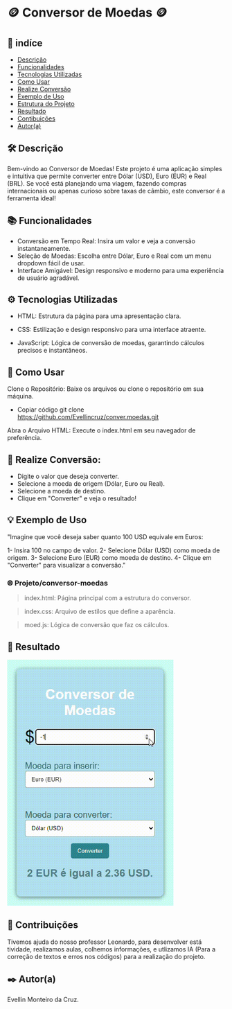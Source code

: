 # 🪙 Conversor de Moedas 🪙

## 🌟 indíce

* [Descrição](#🛠️-descrição)
* [Funcionalidades](#📚-funcionalidades)
* [Tecnologias Utilizadas](#⚙️-tecnologias-utilizadas)
* [Como Usar](#🚀-como-usar)
* [Realize Conversão](#🔧-realize-conversão)
* [Exemplo de Uso](#💡-exemplo-de-uso)
* [Estrutura do Projeto](#🗂️-estrutura-do-projeto)
* [Resultado](#🎨-resultado)
* [Contibuições](#🤝-contribuições)
* [Autor(a)](#✒️-autoraautora)

## 🛠️ Descrição

Bem-vindo ao Conversor de Moedas! Este projeto é uma aplicação simples e intuitiva que permite converter entre Dólar (USD), Euro (EUR) e Real (BRL). Se você está planejando uma viagem, fazendo compras internacionais ou apenas curioso sobre taxas de câmbio, este conversor é a ferramenta ideal!

## 📚 Funcionalidades
- Conversão em Tempo Real: Insira um valor e veja a conversão instantaneamente.
- Seleção de Moedas: Escolha entre Dólar, Euro e Real com um menu dropdown fácil de usar.
- Interface Amigável: Design responsivo e moderno para uma experiência de usuário agradável.

## ⚙️ Tecnologias Utilizadas

* HTML: Estrutura da página para uma apresentação clara.

* CSS: Estilização e design responsivo para uma interface atraente.

* JavaScript: Lógica de conversão de moedas, garantindo cálculos precisos e instantâneos.

## 🚀 Como Usar
Clone o Repositório: Baixe os arquivos ou clone o repositório em sua máquina.

* Copiar código
git clone https://github.com/Evellincruz/conver.moedas.git

Abra o Arquivo HTML: Execute o index.html em seu navegador de preferência.

## 🔧 Realize Conversão:

- Digite o valor que deseja converter.
- Selecione a moeda de origem (Dólar, Euro ou Real).
- Selecione a moeda de destino.
- Clique em "Converter" e veja o resultado!

## 💡 Exemplo de Uso
"Imagine que você deseja saber quanto 100 USD equivale em Euros:

1- Insira 100 no campo de valor.
2- Selecione Dólar (USD) como moeda de origem.
3- Selecione Euro (EUR) como moeda de destino.
4- Clique em "Converter" para visualizar a conversão."

### 🌐  Projeto/conversor-moedas


> index.html:  Página principal com a estrutura do conversor.

> index.css:    Arquivo de estilos que define a aparência.

> moed.js:      Lógica de conversão que faz os cálculos.

## 🎨 Resultado

![gif](gifs/gif.gif)

## 🤝 Contribuições
Tivemos ajuda do nosso professor Leonardo, para desenvolver está tividade, realizamos aulas, colhemos informações, e utlizamos IA (Para a correção de textos e erros nos códigos) para a realização do projeto.

## ✒️ Autor(a)

Evellin Monteiro da Cruz.